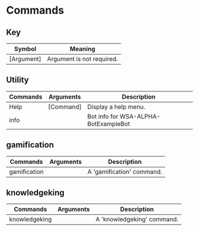 # Commands

## Key 
| Symbol      | Meaning                        |
|-------------|--------------------------------|
| [Argument]  | Argument is not required.      |

## Utility
| Commands | Arguments | Description                          |
|----------|-----------|--------------------------------------|
| Help     | [Command] | Display a help menu.                 |
| info     |           | Bot info for WSA-ALPHA-BotExampleBot |

## gamification
| Commands     | Arguments | Description               |
|--------------|-----------|---------------------------|
| gamification |           | A 'gamification' command. |

## knowledgeking
| Commands      | Arguments | Description                |
|---------------|-----------|----------------------------|
| knowledgeking |           | A 'knowledgeking' command. |


